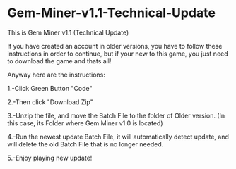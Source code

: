 # Gem-Miner-v1.1-Technical-Update

This is Gem Miner v1.1 (Technical Update)

If you have created an account in older versions, you have to follow these instructions in order to continue, but if your new to this game, you just need to download the game and thats all!

Anyway here are the instructions:

1.-Click Green Button "Code"

2.-Then click "Download Zip"

3.-Unzip the file, and move the Batch File to the folder of Older version. (In this case, its Folder where Gem Miner v1.0 is located)

4.-Run the newest update Batch File, it will automatically detect update, and will delete the old Batch File that is no longer needed.

5.-Enjoy playing new update!

